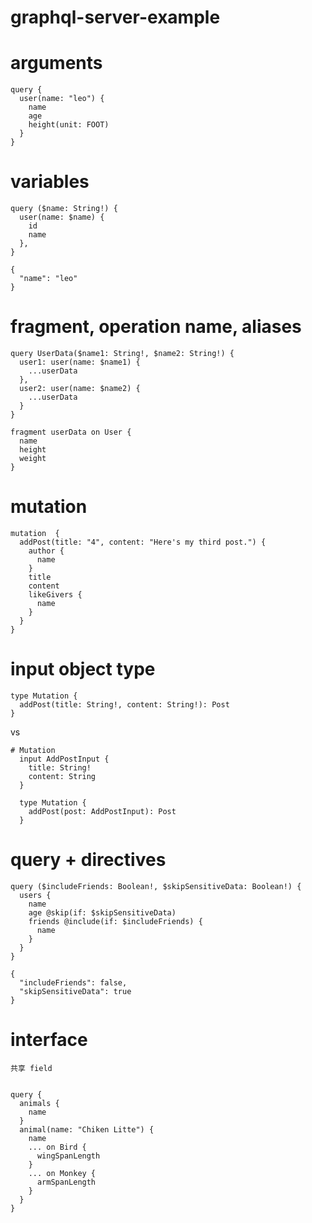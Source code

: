 # graphql-server-example

# arguments

```
query {
  user(name: "leo") {
    name
    age
    height(unit: FOOT)
  }
}
```

# variables

```
query ($name: String!) {
  user(name: $name) {
    id
    name
  },
}

{
  "name": "leo"
}
```

# fragment, operation name, aliases

```
query UserData($name1: String!, $name2: String!) {
  user1: user(name: $name1) {
    ...userData
  },
  user2: user(name: $name2) {
    ...userData
  }
}

fragment userData on User {
  name
  height
  weight
}
```

# mutation

```
mutation  {
  addPost(title: "4", content: "Here's my third post.") {
    author {
      name
    }
    title
    content
    likeGivers {
      name
    }
  }
}
```

# input object type

```
type Mutation {
  addPost(title: String!, content: String!): Post
}

```

vs

```
# Mutation
  input AddPostInput {
    title: String!
    content: String
  }

  type Mutation {
    addPost(post: AddPostInput): Post
  }
```


# query + directives
```
query ($includeFriends: Boolean!, $skipSensitiveData: Boolean!) {
  users {
    name
    age @skip(if: $skipSensitiveData)
    friends @include(if: $includeFriends) {
      name 
    }
  }
}

{
  "includeFriends": false,
  "skipSensitiveData": true
}
```

# interface

```
共享 field


query {
  animals {
    name
  }
  animal(name: "Chiken Litte") {
    name
    ... on Bird {
      wingSpanLength
    }
    ... on Monkey {
      armSpanLength
    }
  }
}
```